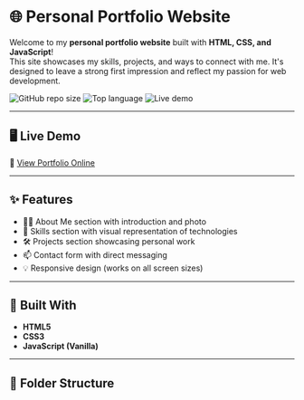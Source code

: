 # 🌐 Personal Portfolio Website

Welcome to my **personal portfolio website** built with **HTML, CSS, and JavaScript**!  
This site showcases my skills, projects, and ways to connect with me. It's designed to leave a strong first impression and reflect my passion for web development.

![GitHub repo size](https://img.shields.io/github/repo-size/yuvrajmunjal9/portfolio2)
![Top language](https://img.shields.io/github/languages/top/yuvrajmunjal9/portfolio2)
![Live demo](https://img.shields.io/badge/Live%20Demo-Click%20Here-blue?style=flat&logo=github)

---

## 🖥️ Live Demo

🔗 [View Portfolio Online](https://yuvrajmunjal9.github.io/portfolio2)

---

## ✨ Features

- 🧑‍💼 About Me section with introduction and photo
- 🧠 Skills section with visual representation of technologies
- 🛠️ Projects section showcasing personal work
- 📫 Contact form with direct messaging
- 💡 Responsive design (works on all screen sizes)

---

## 🔧 Built With

- **HTML5**
- **CSS3**
- **JavaScript (Vanilla)**

---

## 📁 Folder Structure

